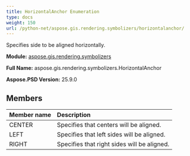 ```yaml
---
title: HorizontalAnchor Enumeration
type: docs
weight: 150
url: /python-net/aspose.gis.rendering.symbolizers/horizontalanchor/
---
```


Specifies side to be aligned horizontally.

**Module:** [aspose.gis.rendering.symbolizers](/psd/python-net/aspose.gis.rendering.symbolizers/)

**Full Name:** aspose.gis.rendering.symbolizers.HorizontalAnchor

**Aspose.PSD Version:** 25.9.0

## **Members**
| **Member name** | **Description** |
| :- | :- |
| CENTER | Specifies that centers will be aligned. |
| LEFT | Specifies that left sides will be aligned. |
| RIGHT | Specifies that right sides will be aligned. |
